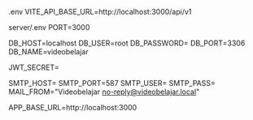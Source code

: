 .env
VITE_API_BASE_URL=http://localhost:3000/api/v1

server/.env
PORT=3000

DB_HOST=localhost
DB_USER=root
DB_PASSWORD=
DB_PORT=3306
DB_NAME=videobelajar

JWT_SECRET=

SMTP_HOST=
SMTP_PORT=587
SMTP_USER=
SMTP_PASS=
MAIL_FROM="Videobelajar <no-reply@videobelajar.local>"

APP_BASE_URL=http://localhost:3000
